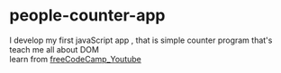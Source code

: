# people-counter-app
I develop my first javaScript app , that is simple counter program that's teach me all about DOM<br>
learn from <a href="https://youtu.be/jS4aFq5-91M">freeCodeCamp_Youtube</a>
